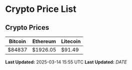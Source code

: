 # Crypto Price List

## Crypto Prices
| Bitcoin | Ethereum | Litecoin |
| ------- | -------- | -------- |
| $84837 | $1926.05 | $91.49 |
**Last Updated:** 2025-03-14 15:55 UTC
**Last Updated:** $DATE$
